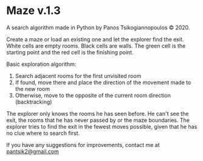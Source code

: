 # Maze v.1.3
A search algorithm made in Python by Panos Tsikogiannopoulos  © 2020.

Create a maze or load an existing one and let the explorer find the exit.
White cells are empty rooms. Black cells are walls. The green cell is the starting point and the red cell is the finishing point.

Basic exploration algorithm:
1. Search adjacent rooms for the first unvisited room
2. If found, move there and place the direction of the movement made to the new room
3. Otherwise, move to the opposite of the current room direction (backtracking)

The explorer only knows the rooms he has seen before. He can't see the exit, the rooms that he has never passed by or the maze boundaries.
The explorer tries to find the exit in the fewest moves possible, given that he has no clue where to search first.

If you have any suggestions for improvements, contact me at pantsik2@gmail.com

